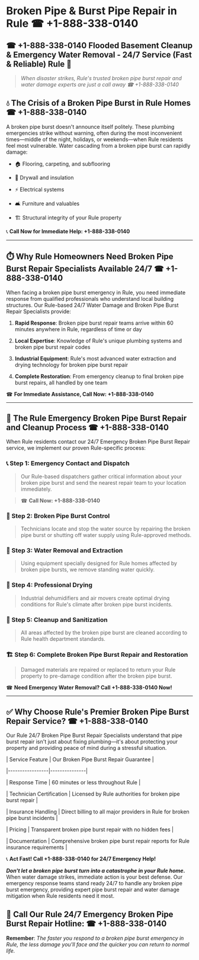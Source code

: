# Broken Pipe & Burst Pipe Repair in Rule ☎ +1-888-338-0140  
## ☎ +1-888-338-0140 Flooded Basement Cleanup & Emergency Water Removal - 24/7 Service (Fast & Reliable) Rule 🚨  

> *When disaster strikes, Rule's trusted broken pipe burst repair and water damage experts are just a call away ☎ +1-888-338-0140*  

## 💧 The Crisis of a Broken Pipe Burst in Rule Homes ☎ +1-888-338-0140  

A broken pipe burst doesn't announce itself politely. These plumbing emergencies strike without warning, often during the most inconvenient times—middle of the night, holidays, or weekends—when Rule residents feel most vulnerable. Water cascading from a broken pipe burst can rapidly damage:  

* 🏠 Flooring, carpeting, and subflooring  
* 🧱 Drywall and insulation  
* ⚡ Electrical systems  
* 🛋️ Furniture and valuables  
* 🏗️ Structural integrity of your Rule property  

📞 **Call Now for Immediate Help: +1-888-338-0140**  

---  

## ⏱️ Why Rule Homeowners Need Broken Pipe Burst Repair Specialists Available 24/7 ☎ +1-888-338-0140  

When facing a broken pipe burst emergency in Rule, you need immediate response from qualified professionals who understand local building structures. Our Rule-based 24/7 Water Damage and Broken Pipe Burst Repair Specialists provide:  

1. **Rapid Response**: Broken pipe burst repair teams arrive within 60 minutes anywhere in Rule, regardless of time or day  
2. **Local Expertise**: Knowledge of Rule's unique plumbing systems and broken pipe burst repair codes  
3. **Industrial Equipment**: Rule's most advanced water extraction and drying technology for broken pipe burst repair  
4. **Complete Restoration**: From emergency cleanup to final broken pipe burst repairs, all handled by one team  

☎ **For Immediate Assistance, Call Now: +1-888-338-0140**  

---  

## 🔧 The Rule Emergency Broken Pipe Burst Repair and Cleanup Process ☎ +1-888-338-0140  

When Rule residents contact our 24/7 Emergency Broken Pipe Burst Repair service, we implement our proven Rule-specific process:  

### 📞 Step 1: Emergency Contact and Dispatch  
> Our Rule-based dispatchers gather critical information about your broken pipe burst and send the nearest repair team to your location immediately.  
> ☎ **Call Now: +1-888-338-0140**  

### 🚿 Step 2: Broken Pipe Burst Control  
> Technicians locate and stop the water source by repairing the broken pipe burst or shutting off water supply using Rule-approved methods.  

### 🌊 Step 3: Water Removal and Extraction  
> Using equipment specially designed for Rule homes affected by broken pipe bursts, we remove standing water quickly.  

### 💨 Step 4: Professional Drying  
> Industrial dehumidifiers and air movers create optimal drying conditions for Rule's climate after broken pipe burst incidents.  

### 🧼 Step 5: Cleanup and Sanitization  
> All areas affected by the broken pipe burst are cleaned according to Rule health department standards.  

### 🏗️ Step 6: Complete Broken Pipe Burst Repair and Restoration  
> Damaged materials are repaired or replaced to return your Rule property to pre-damage condition after the broken pipe burst.  

☎ **Need Emergency Water Removal? Call +1-888-338-0140 Now!**  

---  

## ✅ Why Choose Rule's Premier Broken Pipe Burst Repair Service? ☎ +1-888-338-0140  

Our Rule 24/7 Broken Pipe Burst Repair Specialists understand that pipe burst repair isn't just about fixing plumbing—it's about protecting your property and providing peace of mind during a stressful situation.  

| Service Feature | Our Broken Pipe Burst Repair Guarantee |  
|-----------------|---------------|  
| Response Time | 60 minutes or less throughout Rule |  
| Technician Certification | Licensed by Rule authorities for broken pipe burst repair |  
| Insurance Handling | Direct billing to all major providers in Rule for broken pipe burst incidents |  
| Pricing | Transparent broken pipe burst repair with no hidden fees |  
| Documentation | Comprehensive broken pipe burst repair reports for Rule insurance requirements |  

📞 **Act Fast! Call +1-888-338-0140 for 24/7 Emergency Help!**  

***Don't let a broken pipe burst turn into a catastrophe in your Rule home.*** When water damage strikes, immediate action is your best defense. Our emergency response teams stand ready 24/7 to handle any broken pipe burst emergency, providing expert pipe burst repair and water damage mitigation when Rule residents need it most.  

## 📱 Call Our Rule 24/7 Emergency Broken Pipe Burst Repair Hotline: ☎ +1-888-338-0140  

**Remember**: *The faster you respond to a broken pipe burst emergency in Rule, the less damage you'll face and the quicker you can return to normal life.*